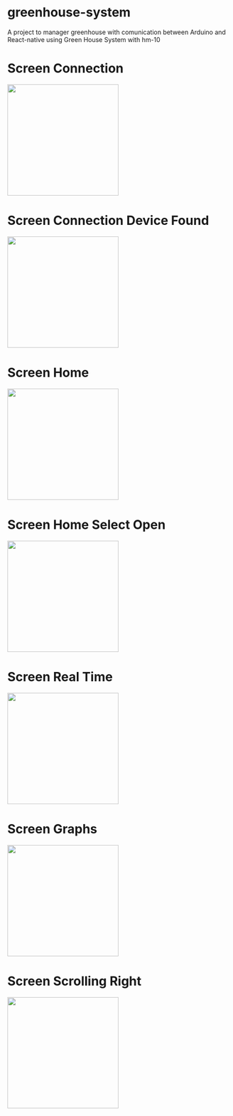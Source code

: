 # greenhouse-system
A project to manager greenhouse with comunication between Arduino and React-native using Green House System with hm-10

<h1>Screen Connection</h1>
<div>
  <img src="https://github.com/JosefButzke/greenhouse-system/blob/master/greenhouse-manager-ble-react-native/IMAGES/1.jpg" width="250" alt=""/>
</div>

<h1>Screen Connection Device Found</h1>
<div>
  <img src="https://github.com/JosefButzke/greenhouse-system/blob/master/greenhouse-manager-ble-react-native/IMAGES/2.jpg" width="250" alt=""/>
</div>

<h1>Screen Home</h1>
<div>
  <img src="https://github.com/JosefButzke/greenhouse-system/blob/master/greenhouse-manager-ble-react-native/IMAGES/3.jpg" width="250" alt=""/>
</div>

<h1>Screen Home Select Open</h1>
<div>
  <img src="https://github.com/JosefButzke/greenhouse-system/blob/master/greenhouse-manager-ble-react-native/IMAGES/4.jpg" width="250" alt=""/>
</div>

<h1>Screen Real Time</h1>
<div>
  <img src="https://github.com/JosefButzke/greenhouse-system/blob/master/greenhouse-manager-ble-react-native/IMAGES/5.jpg" width="250" alt=""/>
</div>

<h1>Screen Graphs</h1>
<div>
  <img src="https://github.com/JosefButzke/greenhouse-system/blob/master/greenhouse-manager-ble-react-native/IMAGES/6.jpg" width="250" alt=""/>
</div>

<h1>Screen Scrolling Right</h1>
<div>
  <img src="https://media.giphy.com/media/U3gzyBeBEvRoTV3dKM/giphy.gif" width="250" alt=""/>
</div>
